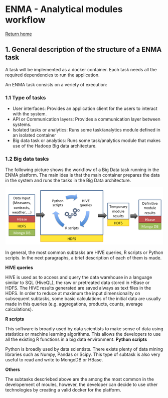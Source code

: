 # ENMA - Analytical modules workflow

[Return home](../README.md)

## 1. General description of the structure of a ENMA task

A task will be implemented as a docker container. Each task needs all the required dependencies to run the application. 

An ENMA task consists on a veriety of execution:

### 1.1 Type of tasks
- User interfaces: Provides an application client for the users to interact with the system.
- API or Communication layers: Provides a communication layer between systems.
- Isolated tasks or analytics: Runs some task/analytics module defined in an isolated container
- Big data task or analytics: Runs some task/analytics module that makes use of the Hadoop Big data architecture.


### 1.2 Big data tasks
The following picture shows the workflow of a Big Data task running in the ENMA platform. The main idea is that the main 
container prepares the data in the system and runs the tasks in the Big Data architecture.

![ENMA Architecture](../pictures/modules_general_structure.png)

In general, the most common subtasks are HIVE queries, R scripts or Python scripts. In the next paragraphs, a brief description of each of them is made.

**HIVE queries**

HIVE is used as to access and query the data warehouse in a language similar to SQL (HiveQL), the raw or pretreated data stored in HBase or HDFS. The HIVE results generated are saved always as text files in the HDFS. In order to reduce at maximum the input dimensionality on subsequent subtasks, some basic calculations of the initial data are usually made in this queries (e.g. aggregations, products, counts, average calculations).

**R scripts**

This software is broadly used by data scientists to make sense of data using statistics or machine learning algorithms. This allows the developers to use all the existing R functions in a big data environment.
**Python scripts**

Python is broadly used by data scientists. There exists plenty of data mining libraries such as Numpy, Pandas or Scipy. This type of subtask is also very useful to read and write to MongoDB or HBase.

**Others**

The subtasks descriebed above are the among the most common in the developement of moules, however, the developer can decide to use other technologies by creating a valid docker for the platform.
